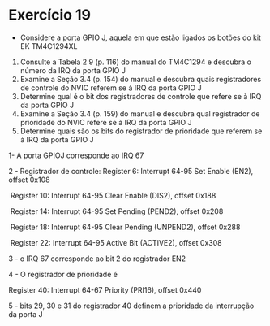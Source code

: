 # Exercício 19



- Considere a porta GPIO J, aquela em que
  estão ligados os botões do kit EK TM4C1294XL

1.  Consulte a Tabela 2 9 (p. 116) do manual do
   TM4C1294 e descubra o número da IRQ da
   porta GPIO J
2.  Examine a Seção 3.4 (p. 154) do manual e
   descubra quais registradores de controle
   do NVIC referem se à IRQ da porta GPIO J
3. Determine qual é o bit dos registradores de
   controle que refere se à IRQ da porta GPIO J
4. Examine a Seção 3.4 (p. 159) do manual e
   descubra qual registrador de prioridade do
   NVIC refere se à IRQ da porta GPIO J
5. Determine quais são os bits do registrador
   de prioridade que referem se à IRQ da porta
   GPIO J

1- A porta GPIOJ corresponde ao IRQ 67

2 - Registrador de controle: Register 6: Interrupt 64-95 Set Enable (EN2), offset 0x108

​     Register 10: Interrupt 64-95 Clear Enable (DIS2), offset 0x188

​     Register 14: Interrupt 64-95 Set Pending (PEND2), offset 0x208

​     Register 18: Interrupt 64-95 Clear Pending (UNPEND2), offset 0x288

​     Register 22: Interrupt 64-95 Active Bit (ACTIVE2), offset 0x308

 3 - o IRQ 67 corresponde ao bit 2 do registrador EN2

4 - O registrador de prioridade é 

 Register 40: Interrupt 64-67 Priority (PRI16), offset 0x440

5 - bits 29, 30 e 31 do registrador 40 definem a prioridade da interrupção da porta J
